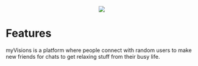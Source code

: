   <p align="center">
  <a href="(https://apps.apple.com/id/app/myvisions/id1480984879)" target="_blank">
    <img src="https://is1-ssl.mzstatic.com/image/thumb/PurpleSource116/v4/82/54/b7/8254b7f4-3001-00b8-51c5-c9d2c9150857/2690ba9e-9171-4df8-b5a3-e396d77d03be_Simulator_Screenshot_-_iPhone_15_Plus_-_2023-11-02_at_06.29.42.png/300x0w.webp" />
  </a>

# Features

myVisions is a platform where people connect with random users to make new friends for chats to get relaxing stuff from their busy life.

